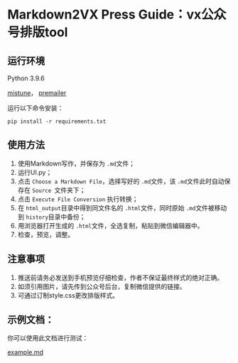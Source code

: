 # Markdown2VX Press Guide：vx公众号排版tool

## 运行环境

Python 3.9.6

[mistune](https://github.com/lepture/mistune)，
[premailer](https://github.com/peterbe/premailer)

运行以下命令安装：

``pip install -r requirements.txt``

## 使用方法

1. 使用Markdown写作，并保存为 `.md`文件；
2. 运行UI.py；
3. 点击 `Choose a Markdown File`，选择写好的 `.md`文件，该 `.md`文件此时自动保存在 `Source `文件夹下；
4. 点击 `Execute File Conversion` 执行转换；
5. 在 `html_output`目录中得到同文件名的 `.html`文件，同时原始 `.md`文件被移动到 `history`目录中备份；
6. 用浏览器打开生成的 `.html`文件，全选复制，粘贴到微信编辑器中。
7. 检查，预览，调整。

## 注意事项

1. 推送前请务必发送到手机预览仔细检查，作者不保证最终样式的绝对正确。
2. 如须引用图片，请先传到公众号后台，复制微信提供的链接。
3. 可通过订制style.css更改排版样式。

## 示例文档：

你可以使用此文档进行测试：

[example.md](https://github.com/insula1701/maxpress/blob/master/temp/example.md)
